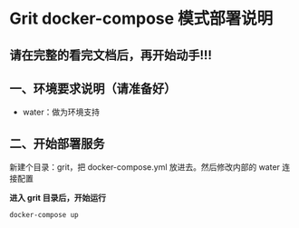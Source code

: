 # Grit docker-compose 模式部署说明

## 请在完整的看完文档后，再开始动手!!!

## 一、环境要求说明（请准备好）

* water：做为环境支持

## 二、开始部署服务

新建个目录：grit，把 docker-compose.yml 放进去。然后修改内部的 water 连接配置 

**进入 grit 目录后，开始运行**

```shell
docker-compose up
```


